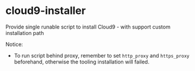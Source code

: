 # cloud9-installer
Provide single runable script to install Cloud9 - with support custom installation path

Notice:
* To run script behind proxy, remember to set `http_proxy` and `https_proxy` beforehand, otherwise the tooling installation will failed.
